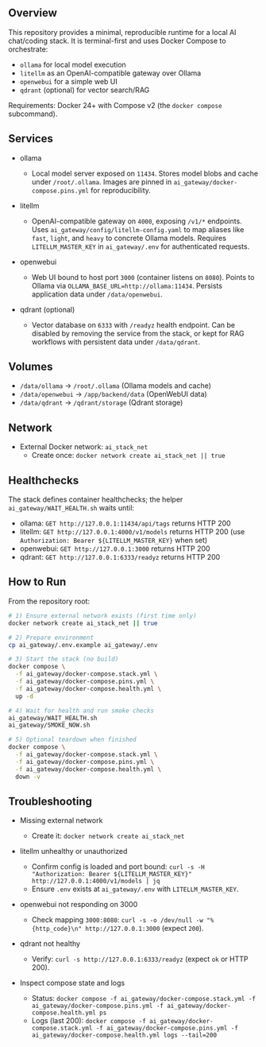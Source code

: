 ## Overview

This repository provides a minimal, reproducible runtime for a local AI chat/coding stack. It is terminal-first and uses Docker Compose to orchestrate:
- `ollama` for local model execution
- `litellm` as an OpenAI-compatible gateway over Ollama
- `openwebui` for a simple web UI
- `qdrant` (optional) for vector search/RAG

Requirements: Docker 24+ with Compose v2 (the `docker compose` subcommand).

## Services

- ollama
  - Local model server exposed on `11434`. Stores model blobs and cache under `/root/.ollama`. Images are pinned in `ai_gateway/docker-compose.pins.yml` for reproducibility.

- litellm
  - OpenAI-compatible gateway on `4000`, exposing `/v1/*` endpoints. Uses `ai_gateway/config/litellm-config.yaml` to map aliases like `fast`, `light`, and `heavy` to concrete Ollama models. Requires `LITELLM_MASTER_KEY` in `ai_gateway/.env` for authenticated requests.

- openwebui
  - Web UI bound to host port `3000` (container listens on `8080`). Points to Ollama via `OLLAMA_BASE_URL=http://ollama:11434`. Persists application data under `/data/openwebui`.

- qdrant (optional)
  - Vector database on `6333` with `/readyz` health endpoint. Can be disabled by removing the service from the stack, or kept for RAG workflows with persistent data under `/data/qdrant`.

## Volumes

- `/data/ollama` → `/root/.ollama` (Ollama models and cache)
- `/data/openwebui` → `/app/backend/data` (OpenWebUI data)
- `/data/qdrant` → `/qdrant/storage` (Qdrant storage)

## Network

- External Docker network: `ai_stack_net`
  - Create once: `docker network create ai_stack_net || true`

## Healthchecks

The stack defines container healthchecks; the helper `ai_gateway/WAIT_HEALTH.sh` waits until:
- ollama: `GET http://127.0.0.1:11434/api/tags` returns HTTP 200
- litellm: `GET http://127.0.0.1:4000/v1/models` returns HTTP 200 (use `Authorization: Bearer ${LITELLM_MASTER_KEY}` when set)
- openwebui: `GET http://127.0.0.1:3000` returns HTTP 200
- qdrant: `GET http://127.0.0.1:6333/readyz` returns HTTP 200

## How to Run

From the repository root:

```bash
# 1) Ensure external network exists (first time only)
docker network create ai_stack_net || true

# 2) Prepare environment
cp ai_gateway/.env.example ai_gateway/.env

# 3) Start the stack (no build)
docker compose \
  -f ai_gateway/docker-compose.stack.yml \
  -f ai_gateway/docker-compose.pins.yml \
  -f ai_gateway/docker-compose.health.yml \
  up -d

# 4) Wait for health and run smoke checks
ai_gateway/WAIT_HEALTH.sh
ai_gateway/SMOKE_NOW.sh

# 5) Optional teardown when finished
docker compose \
  -f ai_gateway/docker-compose.stack.yml \
  -f ai_gateway/docker-compose.pins.yml \
  -f ai_gateway/docker-compose.health.yml \
  down -v
```

## Troubleshooting

- Missing external network
  - Create it: `docker network create ai_stack_net`

- litellm unhealthy or unauthorized
  - Confirm config is loaded and port bound: `curl -s -H "Authorization: Bearer ${LITELLM_MASTER_KEY}" http://127.0.0.1:4000/v1/models | jq`
  - Ensure `.env` exists at `ai_gateway/.env` with `LITELLM_MASTER_KEY`.

- openwebui not responding on 3000
  - Check mapping `3000:8080`: `curl -s -o /dev/null -w "%{http_code}\n" http://127.0.0.1:3000` (expect `200`).

- qdrant not healthy
  - Verify: `curl -s http://127.0.0.1:6333/readyz` (expect `ok` or HTTP 200).

- Inspect compose state and logs
  - Status: `docker compose -f ai_gateway/docker-compose.stack.yml -f ai_gateway/docker-compose.pins.yml -f ai_gateway/docker-compose.health.yml ps`
  - Logs (last 200): `docker compose -f ai_gateway/docker-compose.stack.yml -f ai_gateway/docker-compose.pins.yml -f ai_gateway/docker-compose.health.yml logs --tail=200`
